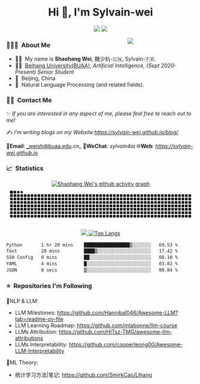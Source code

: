 <h1 align="center">Hi 👋, I'm Sylvain-wei
</h1>



<p align="center">
   <a title="Hits" target="_blank" href="https://github.com/sylvain-wei/sylvain-wei"><img src="https://hits.b3log.org/sylvain-wei/sylvain-wei.svg" ></a>
   <a title="github" target="_blank" href="https://github.com/sylvain-wei"><img src="https://img.shields.io/badge/dynamic/json?label=GitHub&suffix=%20followers&query=%24.data.totalSubs&url=https%3A%2F%2Fapi.spencerwoo.com%2Fsubstats%2F%3Fsource%3Dgithub%26queryKey%3Dsylvain-wei&labelColor=282c34&color=353940&logo=github&longCache=true" ></a>
<!--    <a title="weibo" target="_blank" href="https://weibo.com/2715468243/profile"><img src="https://img.shields.io/badge/dynamic/json?labelColor=e71f19&color=353940&label=Weibo&suffix=%20followers&query=%24.data.totalSubs&url=https%3A%2F%2Fapi.spencerwoo.com%2Fsubstats%2F%3Fsource%3Dweibo%26queryKey%3D2715468243&logo=sina-weibo&longCache=true" ></a> -->
</p>

<!-- <p align="center"><img src="https://readme-typing-svg.herokuapp.com?color=28696B&size=21&center=true&lines=Ars+longa,+vita+brevis.;艺术%E5%8D%83%E7%A7%8B%EF%BC%8C%E4%BA%BA%E7%94%9F%E6%9C%9D%E9%9C%B2" alt="typing-svg"></p> -->

<img align="right" width="180" src="https://camo.githubusercontent.com/5124bc64baa72108c343f25e8d9dd1680c99d2b9559b5b313c43761dd48ca743/68747470733a2f2f63646e2e6a7364656c6976722e6e65742f67682f73756e3032323553554e2f73756e3032323553554e2f6173736574732f696d616765732f617374726f6e6175742e706e67">
<h3> 👨🏻‍💻 &nbsp;About Me </h3>

- 🙋‍♂️ &nbsp;My name is **Shaohang Wei**, 魏少杭-🇨🇳, Sylvain-🇫🇷.
- 👨‍🎓 &nbsp;[Beihang University(BUAA)](https://buaa.edu.cn), _Artificial Intelligence, (Sept 2020-Present) Senior Student_ 
- 🌆 &nbsp;Beijing, China
- 🔎 &nbsp;Natural Language Processing (and related fields).

<h3> 🤝🏻 &nbsp;Contact Me </h3>

✨ _If you are interested in any aspect of me, please feel free to reach out to me!_

✍️ _I'm writing blogs on my Website:https://sylvain-wei.github.io/blog/_

📧**Email**: _weish@buaa.edu.cn_ 💬**WeChat**: _sylvain4ai_ 🌐**Web**: _https://sylvain-wei.github.io_


<h3> 📈 &nbsp;Statistics </h3>
<!-- ## 📈Statistics -->

<div style="text-align: center;">
  <a href="https://github.com/ashutosh00710/github-readme-activity-graph">
    <img src="https://github-readme-activity-graph.vercel.app/graph?username=sylvain-wei&theme=material&area=true" alt="Shaohang Wei's github activity graph">
  </a>
</div>

<div align="center">
   <img src="https://raw.githubusercontent.com/sylvain-wei/sylvain-wei/output/github-contribution-grid-snake.svg" >
</div>

<div align="center">
   <a href="https://github-readme-stats-git-masterrstaa-rickstaa.vercel.app/api?username=sylvain-wei&show_icons=true&include_all_commits=true">
     <img height=180 src="https://github-readme-stats-git-masterrstaa-rickstaa.vercel.app/api?username=sylvain-wei&show_icons=true&include_all_commits=true" />
   </a>
   <a href="https://github.com/anuraghazra/github-readme-stats">
     <img height=180 src="https://github-readme-stats.vercel.app/api/top-langs/?username=sylvain-wei&layout=compact" alt="Top Langs">
   </a>
</div>



<!-- <a href="https://github-readme-streak-stats.herokuapp.com/?user=sylvain-wei" align="right"><img height=200 align="center" src="https://github-readme-streak-stats.herokuapp.com/?user=sylvain-wei" /> -->


<!--START_SECTION:waka-->

```txt
Python       1 hr 20 mins    █████████████████▒░░░░░░░   69.53 %
Text         20 mins         ████▒░░░░░░░░░░░░░░░░░░░░   17.42 %
SSH Config   9 mins          ██░░░░░░░░░░░░░░░░░░░░░░░   08.10 %
YAML         4 mins          █░░░░░░░░░░░░░░░░░░░░░░░░   03.82 %
JSON         0 secs          ▒░░░░░░░░░░░░░░░░░░░░░░░░   00.84 %
```

<!--END_SECTION:waka-->

<h3> ⭐ &nbsp;Repositories I'm Following </h3>

📑NLP & LLM:
- LLM Milestones: https://github.com/Hannibal046/Awesome-LLM?tab=readme-ov-file
- LLM Learning Roadmap: https://github.com/mlabonne/llm-course
- LLMs Attribution: https://github.com/HITsz-TMG/awesome-llm-attributions
- LLMs Interpretability: https://github.com/cooperleong00/Awesome-LLM-Interpretability

📑ML Theory:
- 统计学习方法|笔记: https://github.com/SmirkCao/Lihang

<!-- <a href="https://github.com/anuraghazra/github-readme-stats"><img height=200 align="center" src="https://github-readme-stats.vercel.app/api/wakatime?username=sylvain_wei" alt="Shaohang Wei's WakaTime stats"></a> -->
<!--[![Top Langs](https://github-readme-stats.vercel.app/api/top-langs/?username=sylvain-wei&layout=donut)](https://github.com/anuraghazra/github-readme-stats)-->


<!--[![Shaohang Wei's WakaTime stats](https://github-readme-stats.vercel.app/api/wakatime?username=sylvain_wei)](https://github.com/anuraghazra/github-readme-stats)-->





<!--
**sylvain-wei/sylvain-wei** is a ✨ _special_ ✨ repository because its `README.md` (this file) appears on your GitHub profile.

Here are some ideas to get you started:

- 🔭 I’m currently working on ...
- 🌱 I’m currently learning ...
- 👯 I’m looking to collaborate on ...
- 🤔 I’m looking for help with ...
- 💬 Ask me about ...
- 📫 How to reach me: ...
- 😄 Pronouns: ...
- ⚡ Fun fact: ...
-->
